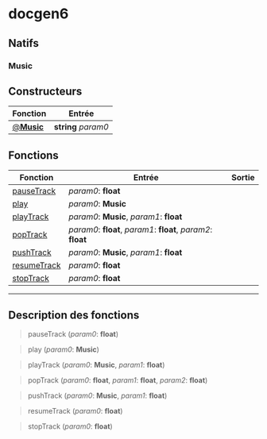 # docgen6

## Natifs
### Music
## Constructeurs
|Fonction|Entrée|
|-|-|
|[@**Music**](#ctor_0)|**string** *param0*|
## Fonctions
|Fonction|Entrée|Sortie|
|-|-|-|
|[pauseTrack](#func_0)|*param0*: **float**||
|[play](#func_1)|*param0*: **Music**||
|[playTrack](#func_2)|*param0*: **Music**, *param1*: **float**||
|[popTrack](#func_3)|*param0*: **float**, *param1*: **float**, *param2*: **float**||
|[pushTrack](#func_4)|*param0*: **Music**, *param1*: **float**||
|[resumeTrack](#func_5)|*param0*: **float**||
|[stopTrack](#func_6)|*param0*: **float**||


***
## Description des fonctions

<a id="func_0"></a>
> pauseTrack (*param0*: **float**)

<a id="func_1"></a>
> play (*param0*: **Music**)

<a id="func_2"></a>
> playTrack (*param0*: **Music**, *param1*: **float**)

<a id="func_3"></a>
> popTrack (*param0*: **float**, *param1*: **float**, *param2*: **float**)

<a id="func_4"></a>
> pushTrack (*param0*: **Music**, *param1*: **float**)

<a id="func_5"></a>
> resumeTrack (*param0*: **float**)

<a id="func_6"></a>
> stopTrack (*param0*: **float**)

